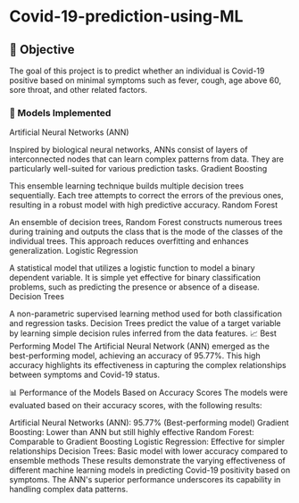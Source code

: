 # Covid-19-prediction-using-ML

## 🎯 Objective
The goal of this project is to predict whether an individual is Covid-19 positive based on minimal symptoms such as fever, cough, age above 60, sore throat, and other related factors.

### 🚀 Models Implemented

Artificial Neural Networks (ANN)

Inspired by biological neural networks, ANNs consist of layers of interconnected nodes that can learn complex patterns from data. They are particularly well-suited for various prediction tasks.
Gradient Boosting

This ensemble learning technique builds multiple decision trees sequentially. Each tree attempts to correct the errors of the previous ones, resulting in a robust model with high predictive accuracy.
Random Forest

An ensemble of decision trees, Random Forest constructs numerous trees during training and outputs the class that is the mode of the classes of the individual trees. This approach reduces overfitting and enhances generalization.
Logistic Regression

A statistical model that utilizes a logistic function to model a binary dependent variable. It is simple yet effective for binary classification problems, such as predicting the presence or absence of a disease.
Decision Trees

A non-parametric supervised learning method used for both classification and regression tasks. Decision Trees predict the value of a target variable by learning simple decision rules inferred from the data features.
📈 Best Performing Model
The Artificial Neural Network (ANN) emerged as the best-performing model, achieving an accuracy of 95.77%. This high accuracy highlights its effectiveness in capturing the complex relationships between symptoms and Covid-19 status.

📊 Performance of the Models Based on Accuracy Scores
The models were evaluated based on their accuracy scores, with the following results:

Artificial Neural Networks (ANN): 95.77% (Best-performing model)
Gradient Boosting: Lower than ANN but still highly effective
Random Forest: Comparable to Gradient Boosting
Logistic Regression: Effective for simpler relationships
Decision Trees: Basic model with lower accuracy compared to ensemble methods
These results demonstrate the varying effectiveness of different machine learning models in predicting Covid-19 positivity based on symptoms. The ANN's superior performance underscores its capability in handling complex data patterns.
